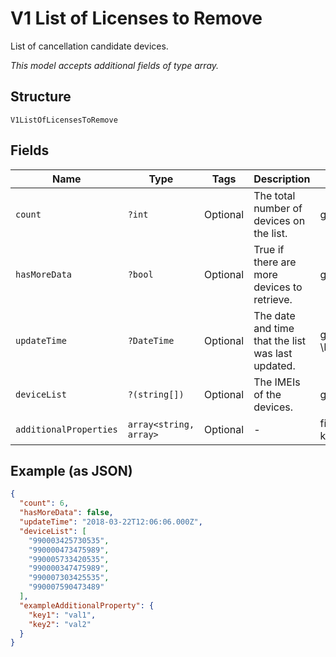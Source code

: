 
# V1 List of Licenses to Remove

List of cancellation candidate devices.

*This model accepts additional fields of type array.*

## Structure

`V1ListOfLicensesToRemove`

## Fields

| Name | Type | Tags | Description | Getter | Setter |
|  --- | --- | --- | --- | --- | --- |
| `count` | `?int` | Optional | The total number of devices on the list. | getCount(): ?int | setCount(?int count): void |
| `hasMoreData` | `?bool` | Optional | True if there are more devices to retrieve. | getHasMoreData(): ?bool | setHasMoreData(?bool hasMoreData): void |
| `updateTime` | `?DateTime` | Optional | The date and time that the list was last updated. | getUpdateTime(): ?\DateTime | setUpdateTime(?\DateTime updateTime): void |
| `deviceList` | `?(string[])` | Optional | The IMEIs of the devices. | getDeviceList(): ?array | setDeviceList(?array deviceList): void |
| `additionalProperties` | `array<string, array>` | Optional | - | findAdditionalProperty(string key): array | additionalProperty(string key, array value): void |

## Example (as JSON)

```json
{
  "count": 6,
  "hasMoreData": false,
  "updateTime": "2018-03-22T12:06:06.000Z",
  "deviceList": [
    "990003425730535",
    "990000473475989",
    "990005733420535",
    "990000347475989",
    "990007303425535",
    "990007590473489"
  ],
  "exampleAdditionalProperty": {
    "key1": "val1",
    "key2": "val2"
  }
}
```

